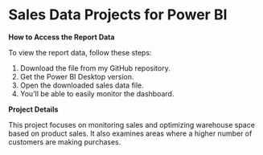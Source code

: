 # Sales Data Projects for Power BI

**How to Access the Report Data**

To view the report data, follow these steps:

1. Download the file from my GitHub repository.
2. Get the Power BI Desktop version.
3. Open the downloaded sales data file.
4. You'll be able to easily monitor the dashboard.

**Project Details**

This project focuses on monitoring sales and optimizing warehouse space based on product sales. It also examines areas where a higher number of customers are making purchases.
